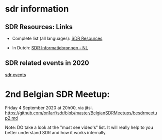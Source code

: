 # sdr information

## SDR Resources: Links  
* Complete list (all languages):
[SDR Resources](https://github.com/on1arf/sdr/blob/master/links.md)
  
* In Dutch:
[SDR Informatiebronnen - NL](https://github.com/on1arf/sdr/blob/master/linksnl.md)

## SDR related events in 2020  
[sdr events](https://github.com/on1arf/sdr/blob/master/events.md)


# 2nd Belgian SDR Meetup:  
Friday 4 September 2020 at 20h00, via jitsi.  
https://github.com/on1arf/sdr/blob/master/BelgianSDRMeetups/besdrmeetup2.md   

Note: DO take a look at the "must see video's" list. It will really help to you better understand SDR and how it works internally.
